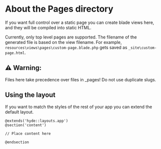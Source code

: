 # About the Pages directory

If you want full control over a static page you can create blade views here, and they will be compiled into static HTML.

Currently, only top level pages are supported. The filename of the generated file is based on the view filename.
For example, `resources\views\pages\custom-page.blade.php` gets saved as `_site\custom-page.html`.

## ⚠ Warning:
Files here take precedence over files in _pages! Do not use duplicate slugs.

## Using the layout
If you want to match the styles of the rest of your app you can extend the default layout.
```blade
@extends('hyde::layouts.app')
@section('content')

// Place content here

@endsection
```

